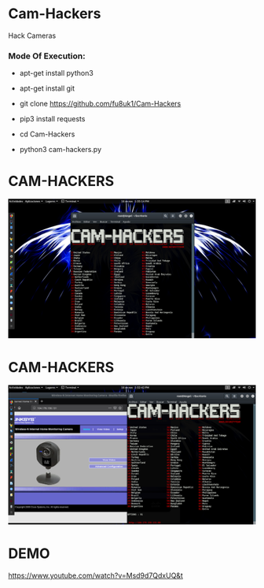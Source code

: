 # Cam-Hackers

Hack Cameras

<h3> Mode Of Execution: </h3>

* apt-get install python3

* apt-get install git

* git clone https://github.com/fu8uk1/Cam-Hackers

* pip3 install requests

* cd Cam-Hackers

* python3 cam-hackers.py

# CAM-HACKERS

<img src="https://github.com/fu8uk1/Cam-Hackers/blob/master/camfoto.png">

# CAM-HACKERS

<img src="https://github.com/fu8uk1/Cam-Hackers/blob/master/camfoto2.png">

# DEMO

https://www.youtube.com/watch?v=Msd9d7QdxUQ&t

